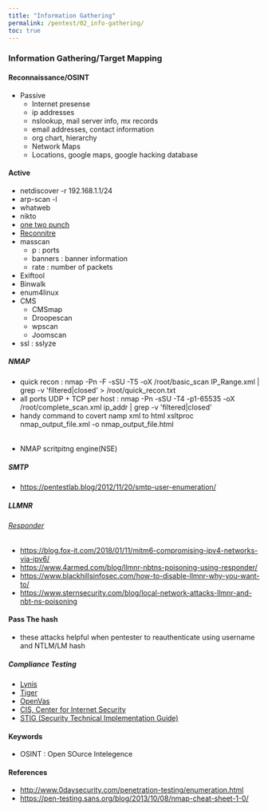 ```yaml
---
title: "Information Gathering"
permalink: /pentest/02_info-gathering/
toc: true
---
```


### Information Gathering/Target Mapping
#### Reconnaissance/OSINT 
  - Passive 
    - Internet presense 
    - ip addresses 
    - nslookup, mail server info, mx records
    - email addresses, contact information
    - org chart, hierarchy 
    - Network Maps 
    - Locations, google maps, google hacking database
    

#### Active
- netdiscover -r 192.168.1.1/24
- arp-scan -l
- whatweb
- nikto
- [one two punch](https://github.com/superkojiman/onetwopunch)
- [Reconnitre](https://github.com/codingo/Reconnoitre)
- masscan 
  - p : ports
  - banners : banner information
  - rate : number of packets 
- Exiftool
- Binwalk
- enum4linux
- CMS 
  - CMSmap
  - Droopescan
  - wpscan
  - Joomscan
- ssl : sslyze

##### NMAP
- quick recon : nmap -Pn -F -sSU -T5 -oX /root/basic_scan IP_Range.xml | grep -v 'filtered|closed' > /root/quick_recon.txt
- all ports UDP + TCP per host : nmap -Pn -sSU -T4 -p1-65535 -oX /root/complete_scan.xml ip_addr | grep -v 'filtered|closed'
- handy command to covert namp xml to html xsltproc nmap_output_file.xml -o nmap_output_file.html

###### 
- NMAP scritpitng engine(NSE)





##### SMTP
- https://pentestlab.blog/2012/11/20/smtp-user-enumeration/


##### LLMNR
###### [Responder](https://github.com/SpiderLabs/Responder)
- https://blog.fox-it.com/2018/01/11/mitm6-compromising-ipv4-networks-via-ipv6/
- https://www.4armed.com/blog/llmnr-nbtns-poisoning-using-responder/
- https://www.blackhillsinfosec.com/how-to-disable-llmnr-why-you-want-to/
- https://www.sternsecurity.com/blog/local-network-attacks-llmnr-and-nbt-ns-poisoning

#### Pass The hash
- these attacks helpful when pentester to reauthenticate using username and NTLM/LM hash



##### Compliance Testing
- [Lynis](https://cisofy.com/lynis/)
- [Tiger](https://www.nongnu.org/tiger/)
- [OpenVas](http://www.openvas.org/)
- [CIS, Center for Internet Security](https://www.cisecurity.org/cis-benchmarks/)
- [STIG (Security Technical Implementation Guide)](https://www.stigviewer.com/stigs)

#### Keywords
- OSINT : Open SOurce Intelegence 
#### References
- http://www.0daysecurity.com/penetration-testing/enumeration.html
- https://pen-testing.sans.org/blog/2013/10/08/nmap-cheat-sheet-1-0/
